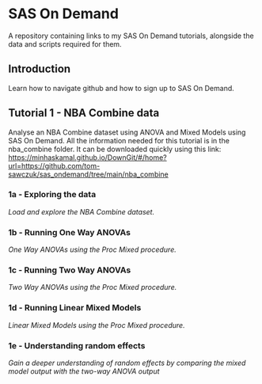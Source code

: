 # SAS On Demand
A repository containing links to my SAS On Demand tutorials, alongside the data and scripts required for them.

## Introduction
Learn how to navigate github and how to sign up to SAS On Demand. 

## Tutorial 1 - NBA Combine data
Analyse an NBA Combine dataset using ANOVA and Mixed Models using SAS On Demand. All the information needed for this tutorial is in the nba_combine folder. It can be downloaded quickly using this link: https://minhaskamal.github.io/DownGit/#/home?url=https://github.com/tom-sawczuk/sas_ondemand/tree/main/nba_combine

### 1a - Exploring the data
*Load and explore the NBA Combine dataset.*

### 1b - Running One Way ANOVAs
*One Way ANOVAs using the Proc Mixed procedure.*

### 1c - Running Two Way ANOVAs
*Two Way ANOVAs using the Proc Mixed procedure.*

### 1d - Running Linear Mixed Models
*Linear Mixed Models using the Proc Mixed procedure.*

### 1e - Understanding random effects
*Gain a deeper understanding of random effects by comparing the mixed model output with the two-way ANOVA output*
